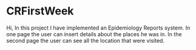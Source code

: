 # CRFirstWeek
Hi, 
In this project I have implemented an Epidemiology Reports system.
In one page the user can insert details about the places he was in.
In the second page the user can see all the location that were visited.
